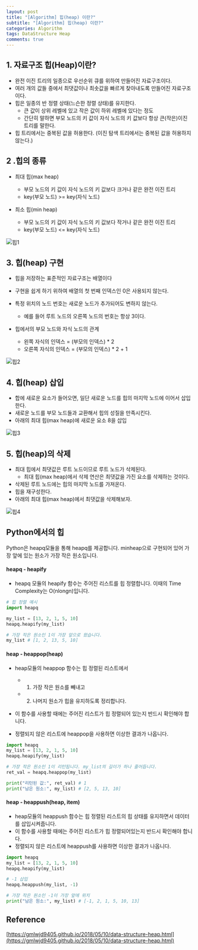 ```yaml
---  
layout: post  
title: "[Algorithm] 힙(heap) 이란?"  
subtitle: "[Algorithm] 힙(heap) 이란?"  
categories: Algorithm
tags: DataStructure Heap
comments: true  
---  
```


## 1. 자료구조 힙(Heap)이란?
- 완전 이진 트리의 일종으로 우선순위 큐를 위하여 만들어진 자료구조이다. 
- 여러 개의 값들 중에서 최댓값이나 최솟값을 빠르게 찾아내도록 만들어진 자료구조이다. 
- 힙은 일종의 반 정렬 상태(느슨한 정렬 상태)를 유지한다. 
  - 큰 값이 상위 레벨에 있고 작은 값이 하위 레벨에 있다는 정도
  - 간단히 말하면 부모 노드의 키 값이 자식 노드의 키 값보다 항상 큰(작은)이진 트리를 말한다. 
- 힙 트리에서는 중복된 값을 허용한다. (이진 탐색 트리에서는 중복된 값을 허용하지 않는다.)

## 2 .힙의 종류
- 최대 힙(max heap)
  - 부모 노드의 키 값이 자식 노드의 키 값보다 크거나 같은 완전 이진 트리
  - key(부모 노드) >= key(자식 노드)

- 최소 힙(min heap)
  - 부모 노드의 키 값이 자식 노드의 키 값보다 작거나 같은 완전 이진 트리
  - key(부모 노드) <= key(자식 노드)

![힙1](https://yunsikus.github.io/assets/img/post_img/힙1.jpg)

## 3. 힙(heap) 구현
- 힙을 저장하는 표준적인 자료구조는 배열이다
- 구현을 쉽게 하기 위하여 배열의 첫 번째 인덱스인 0은 사용되지 않는다. 
- 특정 위치의 노드 번호는 새로운 노드가 추가되어도 변하지 않는다. 
  - 예를 들어 루트 노드의 오른쪽 노드의 번호는 항상 3이다. 

- 힙에서의 부모 노드와 자식 노드의 관계
  - 왼쪽 자식의 인덱스 = (부모의 인덱스) * 2
  - 오른쪽 자식의 인덱스 = (부모의 인덱스) * 2 + 1

![힙2](https://yunsikus.github.io/assets/img/post_img/힙2.jpg)


## 4. 힙(heap) 삽입
- 합에 새로운 요소가 들어오면, 일단 새로운 노드를 힙의 마지막 노드에 이어서 삽입한다. 
- 새로운 노드를 부모 노드들과 교환해서 힙의 성질을 만족시킨다. 
- 아래의 최대 힙(max heap)에 새로운 요소 8을 삽입
  
![힙3](https://yunsikus.github.io/assets/img/post_img/힙3.jpg) 

## 5. 힙(heap)의 삭제
- 최대 힙에서 최댓값은 루트 노드이므로 루트 노드가 삭제된다.
  - 최대 힙(max heap)에서 삭제 연산은 최댓값을 가진 요소를 삭제하는 것이다. 
- 삭제된 루트 노드에는 힙의 마지막 노드를 가져온다. 
- 힙을 재구성한다. 
- 아래의 최대 힙(max heap)에서 최댓값을 삭제해보자.

![힙4](https://yunsikus.github.io/assets/img/post_img/힙4.jpg) 

## Python에서의 힙

Python은 heapq모듈을 통해 heapq를 제공합니다. minheap으로 구현되어 있어 가장 앞에 있는 원소가 가장 작은 원소입니다. 

#### heapq - heapify
- heapq 모듈의 heapify 함수는 주어진 리스트를 힙 정렬합니다. 이때의 Time Complexity는 O(nlongn)입니다. 

```python
# 힙 정렬 예시
import heapq

my_list = [13, 2, 1, 5, 10]
heapq.heapify(my_list)

# 가장 작은 원소인 1이 가장 앞으로 왔습니다.
my_list # [1, 2, 13, 5, 10]
```
#### heap - heappop(heap)
- heap모듈의 heappop 함수는 힙 정렬된 리스트에서
  - 1. 가장 작은 원소를 빼내고
  - 2. 나머지 원소가 힙을 유지하도록 정리합니다.
  
- 이 함수를 사용할 때에는 주어진 리스트가 힙 정렬되어 있는지 반드시 확인해야 합니다. 
- 정렬되지 않은 리스트에 heappop을 사용하면 이상한 결과가 나옵니다.

```python
import heapq
my_list = [13, 2, 1, 5, 10]
heapq.heapify(my_list)

# 가장 작은 원소인 1이 리턴됩니다. my_list의 길이가 하나 줄어듭니다.
ret_val = heapq.heappop(my_list)

print("리턴된 값:", ret_val) # 1
print("남은 원소:", my_list) # [2, 5, 13, 10]
```

#### heap - heappush(heap, item)
- heap모듈의 heappush 함수는 힙 정렬된 리스트의 힙 상태를 유지하면서 데이터를 삽입시켜줍니다. 
- 이 함수를 사용할 때에는 주어진 리스트가 힙 정렬되어있는지 반드시 확인해야 합니다. 
- 정렬되지 않은 리스트에 heappush를 사용하면 이상한 결과가 나옵니다. 

```python
import heapq
my_list = [13, 2, 1, 5, 10]
heapq.heapify(my_list)

# -1 삽입
heapq.heappush(my_list, -1)

# 가장 작은 원소인 -1이 가장 앞에 위치
print("남은 원소:", my_list) # [-1, 2, 1, 5, 10, 13]
```

## Reference

[https://gmlwjd9405.github.io/2018/05/10/data-structure-heap.html](https://gmlwjd9405.github.io/2018/05/10/data-structure-heap.html)

